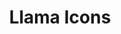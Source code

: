 ---
layout: work-template
meta: meta description here
next-piece: /piece5
prev-piece: /piece3
title: Llama Icons
type: Graphic Design
description: These icons were designed in order to create a series of unified illustrations. Each llama has its own expression that makes it unique. Though, they all work together as they share the same shape and form. It definitely creates a fun emoticon to share with others.
img1: llama-1.jpg
img2: llama-3.jpg
img3: llama-3-new.jpg
---